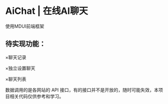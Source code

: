 # AiChat | 在线AI聊天
使用MDUI前端框架
## 待实现功能：
×聊天记录

×独立设置聊天

×聊天列表

数据调用的是各网站的 API 接口，有的接口并不是开放的，随时可能失效，本项目相关代码仅供参考和学习。
